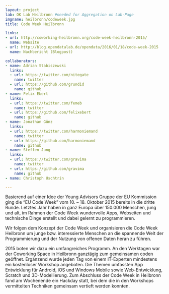 ```yaml
---
layout: project
lab: OK Lab Heilbronn #needed for Aggregation on Lab-Page
imgname: heilbronn/codeweek.jpg
title: Code Week Heilbronn

links:
- url: http://coworking-heilbronn.org/code-week-heilbronn-2015/
  name: Website
- url: http://blog.opendatalab.de/opendata/2016/01/18/code-week-2015
  name: Nachbericht (Blogpost)

collaborators:
- name: Adrian Stabiszewski
  links:
  - url: https://twitter.com/nitegate
    name: twitter
  - url: https://github.com/grundid
    name: github
- name: Felix Ebert
  links:
  - url: https://twitter.com/femeb
    name: twitter
  - url: https://github.com/felixebert
    name: github
- name: Jonathan Günz
  links:
  - url: https://twitter.com/harmoniemand
    name: twitter
  - url: https://github.com/harmoniemand
    name: github
- name: Steffen Jung
  links:
  - url: https://twitter.com/gravima
    name: twitter
  - url: https://github.com/gravima
    name: github
- name: Christoph Uschtrin

---
```


<p>Basierend auf einer Idee der Young Advisors Gruppe der EU Kommission ging die “EU Code Week” vom 10. – 18. Oktober
    2015 bereits in die dritte Runde. Letztes Jahr haben in ganz Europa über 150.000 Menschen, jung und alt, im Rahmen
    der Code Week wundervolle Apps, Webseiten und technische Dinge erstellt und dabei gelernt zu programmieren.</p>

<p>
    Wir folgen dem Konzept der Code Week und organisieren die Code Week Heilbronn um junge bzw. interessierte Menschen an die
    spannende Welt der Programmierung und der Nutzung von offenen Daten heran zu führen.
</p>

<p>
    2015 boten wir dazu ein umfangreiches Programm. An den Werktagen war der Coworking Space in Heilbronn ganztägig zum
    gemeinsamen coden geöffnet. Ergänzend wurde jeden Tag von einem IT-Experten mindestens ein kostenloser Workshop
    angeboten. Die Themen umfassten App Entwicklung für Android, iOS und Windows Mobile sowie Web-Entwicklung, Scratch
    und 3D-Modellierung. Zum Abschluss der Code Week in Heilbronn fand am Wochenende ein Hackday statt, bei dem die in
    den Workshops vermittelten Techniken gemeinsam vertieft werden konnten.
</p>